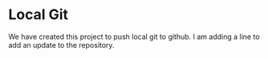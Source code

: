 # Local Git

We have created this project to push local git to github.
I am adding a line to add an update to the repository.
